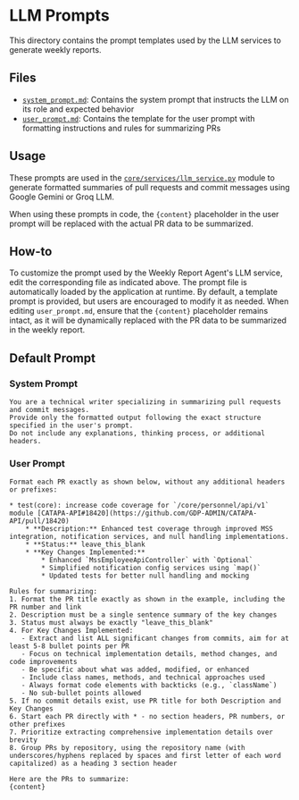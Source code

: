 # LLM Prompts

This directory contains the prompt templates used by the LLM services to generate weekly reports.

## Files

- [`system_prompt.md`](https://github.com/luvnyen/gdp-labs-weekly-report-generator/blob/master/prompts/system_prompt.md): Contains the system prompt that instructs the LLM on its role and expected behavior
- [`user_prompt.md`](https://github.com/luvnyen/gdp-labs-weekly-report-generator/blob/master/prompts/user_prompt.md): Contains the template for the user prompt with formatting instructions and rules for summarizing PRs

## Usage

These prompts are used in the [`core/services/llm_service.py`](https://github.com/luvnyen/gdp-labs-weekly-report-generator/blob/master/core/services/llm_service.py) module to generate formatted summaries of pull requests and commit messages using Google Gemini or Groq LLM.

When using these prompts in code, the `{content}` placeholder in the user prompt will be replaced with the actual PR data to be summarized. 

## How-to

To customize the prompt used by the Weekly Report Agent's LLM service, edit the corresponding file as indicated above. The prompt file is automatically loaded by the application at runtime. By default, a template prompt is provided, but users are encouraged to modify it as needed. When editing `user_prompt.md`, ensure that the `{content}` placeholder remains intact, as it will be dynamically replaced with the PR data to be summarized in the weekly report.

## Default Prompt

### System Prompt
```
You are a technical writer specializing in summarizing pull requests and commit messages.
Provide only the formatted output following the exact structure specified in the user's prompt.
Do not include any explanations, thinking process, or additional headers.
```

### User Prompt
```
Format each PR exactly as shown below, without any additional headers or prefixes:

* test(core): increase code coverage for `/core/personnel/api/v1` module [CATAPA-API#18420](https://github.com/GDP-ADMIN/CATAPA-API/pull/18420)
    * **Description:** Enhanced test coverage through improved MSS integration, notification services, and null handling implementations.
    * **Status:** leave_this_blank
    * **Key Changes Implemented:**
        * Enhanced `MssEmployeeApiController` with `Optional`
        * Simplified notification config services using `map()`
        * Updated tests for better null handling and mocking

Rules for summarizing:
1. Format the PR title exactly as shown in the example, including the PR number and link
2. Description must be a single sentence summary of the key changes
3. Status must always be exactly "leave_this_blank"
4. For Key Changes Implemented:
   - Extract and list ALL significant changes from commits, aim for at least 5-8 bullet points per PR
   - Focus on technical implementation details, method changes, and code improvements
   - Be specific about what was added, modified, or enhanced
   - Include class names, methods, and technical approaches used
   - Always format code elements with backticks (e.g., `className`)
   - No sub-bullet points allowed
5. If no commit details exist, use PR title for both Description and Key Changes
6. Start each PR directly with * - no section headers, PR numbers, or other prefixes
7. Prioritize extracting comprehensive implementation details over brevity
8. Group PRs by repository, using the repository name (with underscores/hyphens replaced by spaces and first letter of each word capitalized) as a heading 3 section header

Here are the PRs to summarize:
{content}
```